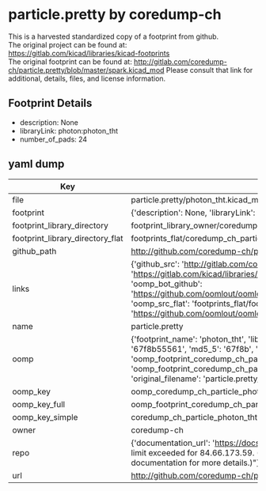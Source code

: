 # particle.pretty by coredump-ch  
This is a harvested standardized copy of a footprint from github.  
The original project can be found at:  
https://gitlab.com/kicad/libraries/kicad-footprints  
The original footprint can be found at:
http://gitlab.com/coredump-ch/particle.pretty/blob/master/spark.kicad_mod
Please consult that link for additional, details, files, and license information.  
## Footprint Details
* description: None  
* libraryLink: photon:photon_tht  
* number_of_pads: 24  
## yaml dump  
| Key | Value |  
| --- | --- |  
| file | particle.pretty/photon_tht.kicad_mod |  
| footprint | {'description': None, 'libraryLink': 'photon:photon_tht', 'number_of_pads': 24} |  
| footprint_library_directory | footprint_library_owner/coredump-ch_particle.pretty |  
| footprint_library_directory_flat | footprints_flat/coredump_ch_particle_photon_tht/working |  
| github_path | http://github.com/coredump-ch/particle.pretty/blob/master/photon_tht.kicad_mod |  
| links | {'github_src': 'http://gitlab.com/coredump-ch/particle.pretty/blob/master/spark.kicad_mod', 'github_src_repo': 'https://gitlab.com/kicad/libraries/kicad-footprints', 'oomp_bot': 'footprints/coredump_ch_particle_photon_tht/working', 'oomp_bot_github': 'https://github.com/oomlout/oomlout_oomp_footprint_bot/tree/main/footprints/coredump_ch_particle_photon_tht/working', 'oomp_src_flat': 'footprints_flat/footprints_flat/coredump_ch_particle_photon_tht/working', 'oomp_src_flat_github': 'https://github.com/oomlout/oomlout_oomp_footprint_src/tree/main/footprints_flat/coredump_ch_particle_photon_tht/working'} |  
| name | particle.pretty |  
| oomp | {'footprint_name': 'photon_tht', 'library_name': 'particle', 'md5': '67f8b555611e30341ab8adc45ec78e1e', 'md5_10': '67f8b55561', 'md5_5': '67f8b', 'md5_6': '67f8b5', 'oomp_key': 'oomp_coredump_ch_particle_photon_tht', 'oomp_key_extra': 'oomp_footprint_coredump_ch_particle_photon_tht', 'oomp_key_full': 'oomp_footprint_coredump_ch_particle_photon_tht_67f8b5', 'oomp_key_simple': 'coredump_ch_particle_photon_tht', 'original_filename': 'particle.pretty/photon_tht.kicad_mod', 'owner_name': 'coredump_ch'} |  
| oomp_key | oomp_coredump_ch_particle_photon_tht |  
| oomp_key_full | oomp_footprint_coredump_ch_particle_photon_tht |  
| oomp_key_simple | coredump_ch_particle_photon_tht |  
| owner | coredump-ch |  
| repo | {'documentation_url': 'https://docs.github.com/rest/overview/resources-in-the-rest-api#rate-limiting', 'message': "API rate limit exceeded for 84.66.173.59. (But here's the good news: Authenticated requests get a higher rate limit. Check out the documentation for more details.)"} |  
| url | http://github.com/coredump-ch/particle.pretty |  

